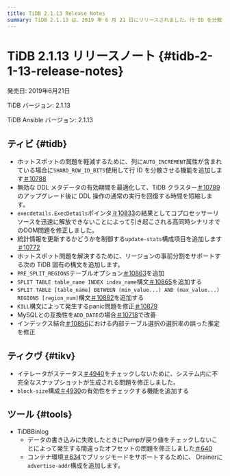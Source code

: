 ```yaml
---
title: TiDB 2.1.13 Release Notes
summary: TiDB 2.1.13 は、2019 年 6 月 21 日にリリースされました。行 ID を分散する機能、DDL メタデータの有効期間を最適化する機能、OOM 問題を修正する機能、統計情報を更新する機能、リージョンスプリットをサポートする機能、MySQL 互換性を向上させる機能、および推定問題を修正する機能が含まれています。TiKV は不完全なスナップショットを修正し、ブロック サイズ構成の有効性をチェックする機能を追加します。TiDB Binlog は間違ったオフセットを修正し、 Drainerに Advertise-addr 構成を追加します。
---
```


# TiDB 2.1.13 リリースノート {#tidb-2-1-13-release-notes}

発売日: 2019年6月21日

TiDB バージョン: 2.1.13

TiDB Ansible バージョン: 2.1.13

## ティビ {#tidb}

-   ホットスポットの問題を軽減するために、列に`AUTO_INCREMENT`属性が含まれている場合に`SHARD_ROW_ID_BITS`使用して行 ID を分散させる機能を追加します[＃10788](https://github.com/pingcap/tidb/pull/10788)
-   無効な DDL メタデータの有効期間を最適化して、TiDB クラスター[＃10789](https://github.com/pingcap/tidb/pull/10789)のアップグレード後に DDL 操作の通常の実行を回復する時間を短縮します。
-   `execdetails.ExecDetails`ポインタ[＃10833](https://github.com/pingcap/tidb/pull/10833)の結果としてコプロセッサーリソースを迅速に解放できないことによって引き起こされる高同時シナリオでのOOM問題を修正しました。
-   統計情報を更新するかどうかを制御する`update-stats`構成項目を追加します[＃10772](https://github.com/pingcap/tidb/pull/10772)
-   ホットスポット問題を解決するために、リージョンの事前分割をサポートする次の TiDB 固有の構文を追加します。
-   `PRE_SPLIT_REGIONS`テーブルオプション[＃10863](https://github.com/pingcap/tidb/pull/10863)を追加
-   `SPLIT TABLE table_name INDEX index_name`構文[＃10865](https://github.com/pingcap/tidb/pull/10865)を追加する
-   `SPLIT TABLE [table_name] BETWEEN (min_value...) AND (max_value...) REGIONS [region_num]`構文[＃10882](https://github.com/pingcap/tidb/pull/10882)を追加する
-   `KILL`構文によって発生するpanic問題を修正[＃10879](https://github.com/pingcap/tidb/pull/10879)
-   MySQLとの互換性を`ADD_DATE`の場合[＃10718](https://github.com/pingcap/tidb/pull/10718)で改善
-   インデックス結合[＃10856](https://github.com/pingcap/tidb/pull/10856)における内部テーブル選択の選択率の誤った推定を修正

## ティクヴ {#tikv}

-   イテレータがステータス[＃4940](https://github.com/tikv/tikv/pull/4940)をチェックしないために、システム内に不完全なスナップショットが生成される問題を修正しました。
-   `block-size`構成[＃4930](https://github.com/tikv/tikv/pull/4930)の有効性をチェックする機能を追加する

## ツール {#tools}

-   TiDBBinlog
    -   データの書き込みに失敗したときにPumpが戻り値をチェックしないことによって発生する間違ったオフセットの問題を修正しました[＃640](https://github.com/pingcap/tidb-binlog/pull/640)
    -   コンテナ環境[＃634](https://github.com/pingcap/tidb-binlog/pull/634)でブリッジモードをサポートするために、 Drainerに`advertise-addr`構成を追加します。
